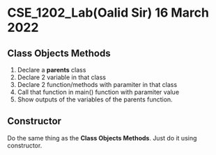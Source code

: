 # CSE_1202_Lab(Oalid Sir) 16 March 2022
## Class Objects Methods
1. Declare a <b>parents</b> class
2. Declare 2 variable in that class
3. Declare 2 function/methods with paramiter in that class
4. Call that function in main() function with paramiter value
5. Show outputs of the variables of the parents function.

## Constructor
Do the same thing as the <b>Class Objects Methods</b>. Just do it using constructor.
